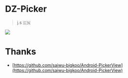# DZ-Picker
 
> j.s 🇨🇳
 
<img src="https://github.com/w446108264/DZ-Picker/raw/art/screen1.jpg" /> 


# Thanks

* [https://github.com/saiwu-bigkoo/Android-PickerView](https://github.com/saiwu-bigkoo/Android-PickerView)